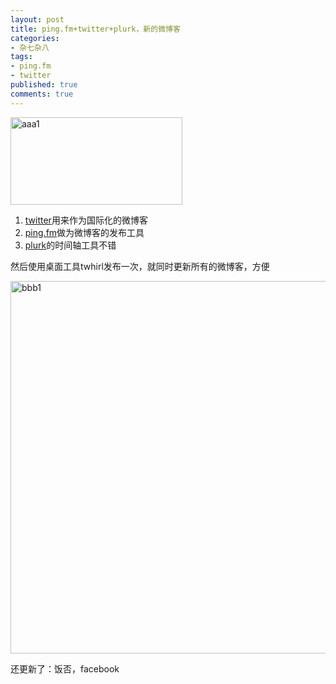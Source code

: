 ```yaml
---
layout: post
title: ping.fm+twitter+plurk，新的微博客
categories:
- 杂七杂八
tags:
- ping.fm
- twitter
published: true
comments: true
---
```

<p><img class="alignnone size-full wp-image-413" title="aaa1" src="http://www.fireyang.com/blog/wp-content/uploads/2009/03/aaa1.jpg" alt="aaa1" width="275" height="140" />
<ol>
	<li><a href="http://www.twitter.com" target="_blank">twitter</a>用来作为国际化的微博客</li>
	<li><a href="http://ping.fm" target="_blank">ping.fm</a>做为微博客的发布工具</li>
	<li><a href="http://www.plurk.com" target="_blank">plurk</a>的时间轴工具不错</li>
</ol>
然后使用桌面工具twhirl发布一次，就同时更新所有的微博客，方便</p>

<p><img class="alignnone size-full wp-image-414" title="bbb1" src="http://www.fireyang.com/blog/wp-content/uploads/2009/03/bbb1.jpg" alt="bbb1" width="517" height="596" /></p>

<p>还更新了：饭否，facebook</p>
